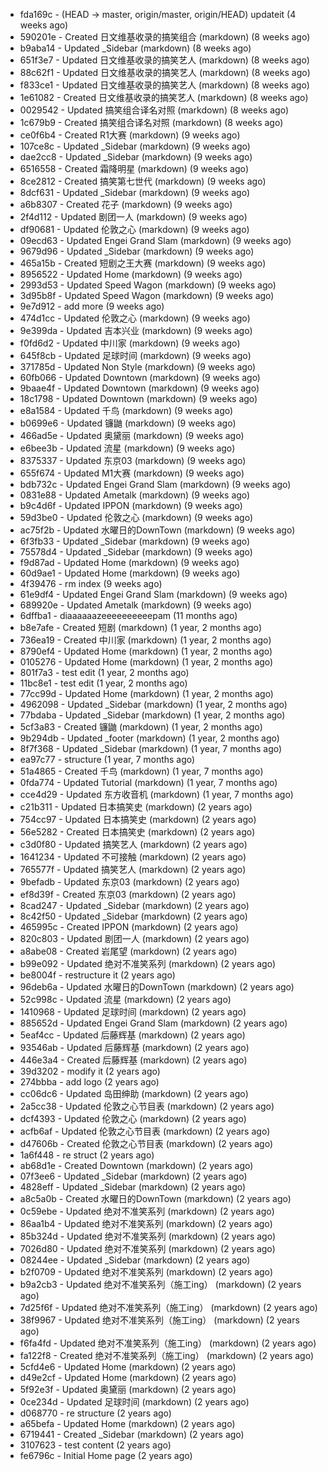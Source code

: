 * fda169c - (HEAD -> master, origin/master, origin/HEAD) updateit (4 weeks ago) <tcgriffith>
* 590201e - Created 日文维基收录的搞笑组合 (markdown) (8 weeks ago) <TC>
* b9aba14 - Updated _Sidebar (markdown) (8 weeks ago) <TC>
* 651f3e7 - Updated 日文维基收录的搞笑艺人 (markdown) (8 weeks ago) <TC>
* 88c62f1 - Updated 日文维基收录的搞笑艺人 (markdown) (8 weeks ago) <TC>
* f833ce1 - Updated 日文维基收录的搞笑艺人 (markdown) (8 weeks ago) <TC>
* 1e61082 - Created 日文维基收录的搞笑艺人 (markdown) (8 weeks ago) <TC>
* 0029542 - Updated 搞笑组合译名对照 (markdown) (8 weeks ago) <TC>
* 1c679b9 - Created 搞笑组合译名对照 (markdown) (8 weeks ago) <TC>
* ce0f6b4 - Created R1大赛 (markdown) (9 weeks ago) <TC>
* 107ce8c - Updated _Sidebar (markdown) (9 weeks ago) <TC>
* dae2cc8 - Updated _Sidebar (markdown) (9 weeks ago) <TC>
* 6516558 - Created 霜降明星 (markdown) (9 weeks ago) <TC>
* 8ce2812 - Created 搞笑第七世代 (markdown) (9 weeks ago) <TC>
* 8dcf631 - Updated _Sidebar (markdown) (9 weeks ago) <TC>
* a6b8307 - Created 花子 (markdown) (9 weeks ago) <TC>
* 2f4d112 - Updated 剧团一人 (markdown) (9 weeks ago) <TC>
* df90681 - Updated 伦敦之心 (markdown) (9 weeks ago) <TC>
* 09ecd63 - Updated Engei Grand Slam (markdown) (9 weeks ago) <TC>
* 9679d96 - Updated _Sidebar (markdown) (9 weeks ago) <TC>
* 465a15b - Created 短剧之王大赛 (markdown) (9 weeks ago) <TC>
* 8956522 - Updated Home (markdown) (9 weeks ago) <TC>
* 2993d53 - Updated Speed Wagon (markdown) (9 weeks ago) <TC>
* 3d95b8f - Updated Speed Wagon (markdown) (9 weeks ago) <TC>
* 9e7d912 - add more (9 weeks ago) <tcgriffith>
* 474d1cc - Updated 伦敦之心 (markdown) (9 weeks ago) <TC>
* 9e399da - Updated 吉本兴业 (markdown) (9 weeks ago) <TC>
* f0fd6d2 - Updated 中川家 (markdown) (9 weeks ago) <TC>
* 645f8cb - Updated 足球时间 (markdown) (9 weeks ago) <TC>
* 371785d - Updated Non Style (markdown) (9 weeks ago) <TC>
* 60fb066 - Updated Downtown (markdown) (9 weeks ago) <TC>
* 9baae4f - Updated Downtown (markdown) (9 weeks ago) <TC>
* 18c1798 - Updated Downtown (markdown) (9 weeks ago) <TC>
* e8a1584 - Updated 千鸟 (markdown) (9 weeks ago) <TC>
* b0699e6 - Updated 镰鼬 (markdown) (9 weeks ago) <TC>
* 466ad5e - Updated 奥黛丽 (markdown) (9 weeks ago) <TC>
* e6bee3b - Updated 流星 (markdown) (9 weeks ago) <TC>
* 8375337 - Updated 东京03 (markdown) (9 weeks ago) <TC>
* 655f674 - Updated M1大赛 (markdown) (9 weeks ago) <TC>
* bdb732c - Updated Engei Grand Slam (markdown) (9 weeks ago) <TC>
* 0831e88 - Updated Ametalk (markdown) (9 weeks ago) <TC>
* b9c4d6f - Updated IPPON (markdown) (9 weeks ago) <TC>
* 59d3be0 - Updated 伦敦之心 (markdown) (9 weeks ago) <TC>
* ac75f2b - Updated 水曜日的DownTown (markdown) (9 weeks ago) <TC>
* 6f3fb33 - Updated _Sidebar (markdown) (9 weeks ago) <TC>
* 75578d4 - Updated _Sidebar (markdown) (9 weeks ago) <TC>
* f9d87ad - Updated Home (markdown) (9 weeks ago) <TC>
* 60d9ae1 - Updated Home (markdown) (9 weeks ago) <TC>
* 4f39476 - rm index (9 weeks ago) <tcgriffith>
* 61e9df4 - Updated Engei Grand Slam (markdown) (9 weeks ago) <TC>
* 689920e - Updated Ametalk (markdown) (9 weeks ago) <TC>
* 6dffba1 - diaaaaaazeeeeeeeeeepam (11 months ago) <tcgriffith>
* b8e7afe - Created 短剧 (markdown) (1 year, 2 months ago) <TC>
* 736ea19 - Created 中川家 (markdown) (1 year, 2 months ago) <TC>
* 8790ef4 - Updated Home (markdown) (1 year, 2 months ago) <TC>
* 0105276 - Updated Home (markdown) (1 year, 2 months ago) <TC>
* 801f7a3 - test edit (1 year, 2 months ago) <TC>
* 11bc8e1 - test edit (1 year, 2 months ago) <TC>
* 77cc99d - Updated Home (markdown) (1 year, 2 months ago) <TC>
* 4962098 - Updated _Sidebar (markdown) (1 year, 2 months ago) <TC>
* 77bdaba - Updated _Sidebar (markdown) (1 year, 2 months ago) <TC>
* 5cf3a83 - Created 镰鼬 (markdown) (1 year, 2 months ago) <TC>
* 9b294db - Updated _footer (markdown) (1 year, 2 months ago) <TC>
* 8f7f368 - Updated _Sidebar (markdown) (1 year, 7 months ago) <TC>
* ea97c77 - structure (1 year, 7 months ago) <tcgriffith>
* 51a4865 - Created 千鸟 (markdown) (1 year, 7 months ago) <TC>
* 0fda774 - Updated Tutorial (markdown) (1 year, 7 months ago) <TC>
* cce4d29 - Updated 东方收音机 (markdown) (1 year, 7 months ago) <TC>
* c21b311 - Updated 日本搞笑史 (markdown) (2 years ago) <TC>
* 754cc97 - Updated 日本搞笑史 (markdown) (2 years ago) <TC>
* 56e5282 - Created 日本搞笑史 (markdown) (2 years ago) <TC>
* c3d0f80 - Updated 搞笑艺人 (markdown) (2 years ago) <TC>
* 1641234 - Updated 不可接触 (markdown) (2 years ago) <crossrx>
* 765577f - Updated 搞笑艺人 (markdown) (2 years ago) <TC>
* 9befadb - Updated 东京03 (markdown) (2 years ago) <TC>
* ef8d39f - Created 东京03 (markdown) (2 years ago) <TC>
* 8cad247 - Updated _Sidebar (markdown) (2 years ago) <TC>
* 8c42f50 - Updated _Sidebar (markdown) (2 years ago) <TC>
* 465995c - Created IPPON (markdown) (2 years ago) <TC>
* 820c803 - Updated 剧团一人 (markdown) (2 years ago) <TC>
* a8abe08 - Created 岩尾望 (markdown) (2 years ago) <TC>
* b99e092 - Updated 绝对不准笑系列 (markdown) (2 years ago) <Humi2314>
* be8004f - restructure it (2 years ago) <tcgriffith>
* 96deb6a - Updated 水曜日的DownTown (markdown) (2 years ago) <Humi2314>
* 52c998c - Updated 流星 (markdown) (2 years ago) <tohrusnbs>
* 1410968 - Updated 足球时间 (markdown) (2 years ago) <TC>
* 885652d - Updated Engei Grand Slam (markdown) (2 years ago) <TC>
* 5eaf4cc - Updated 后藤辉基 (markdown) (2 years ago) <TC>
* 93546ab - Updated 后藤辉基 (markdown) (2 years ago) <TC>
* 446e3a4 - Created 后藤辉基 (markdown) (2 years ago) <TC>
* 39d3202 - modify it (2 years ago) <tcgriffith>
* 274bbba - add logo (2 years ago) <tcgriffith>
* cc06dc6 - Updated 岛田绅助 (markdown) (2 years ago) <TC>
* 2a5cc38 - Updated 伦敦之心节目表 (markdown) (2 years ago) <TC>
* dcf4393 - Updated 伦敦之心 (markdown) (2 years ago) <TC>
* acfb6af - Updated 伦敦之心节目表 (markdown) (2 years ago) <TC>
* d47606b - Created 伦敦之心节目表 (markdown) (2 years ago) <TC>
* 1a6f448 - re struct (2 years ago) <tcgriffith>
* ab68d1e - Created Downtown (markdown) (2 years ago) <TC>
* 07f3ee6 - Updated _Sidebar (markdown) (2 years ago) <TC>
* 4828eff - Updated _Sidebar (markdown) (2 years ago) <Humi2314>
* a8c5a0b - Created 水曜日的DownTown (markdown) (2 years ago) <Humi2314>
* 0c59ebe - Updated 绝对不准笑系列 (markdown) (2 years ago) <Humi2314>
* 86aa1b4 - Updated 绝对不准笑系列 (markdown) (2 years ago) <Humi2314>
* 85b324d - Updated 绝对不准笑系列 (markdown) (2 years ago) <Humi2314>
* 7026d80 - Updated 绝对不准笑系列 (markdown) (2 years ago) <Humi2314>
* 08244ee - Updated _Sidebar (markdown) (2 years ago) <Humi2314>
* b2f0709 - Updated 绝对不准笑系列 (markdown) (2 years ago) <Humi2314>
* b9a2cb3 - Updated 绝对不准笑系列（施工ing） (markdown) (2 years ago) <Humi2314>
* 7d25f6f - Updated 绝对不准笑系列（施工ing） (markdown) (2 years ago) <Humi2314>
* 38f9967 - Updated 绝对不准笑系列（施工ing） (markdown) (2 years ago) <Humi2314>
* f6fa4fd - Updated 绝对不准笑系列（施工ing） (markdown) (2 years ago) <Humi2314>
* fa122f8 - Created 绝对不准笑系列（施工ing） (markdown) (2 years ago) <Humi2314>
* 5cfd4e6 - Updated Home (markdown) (2 years ago) <TC>
* d49e2cf - Updated Home (markdown) (2 years ago) <TC>
* 5f92e3f - Updated 奥黛丽 (markdown) (2 years ago) <TC>
* 0ce234d - Updated 足球时间 (markdown) (2 years ago) <TC>
* d068770 - re structure (2 years ago) <tcgriffith>
* a65befa - Updated Home (markdown) (2 years ago) <TC>
* 6719441 - Created _Sidebar (markdown) (2 years ago) <TC>
* 3107623 - test content (2 years ago) <tcgriffith>
* fe6796c - Initial Home page (2 years ago) <TC>